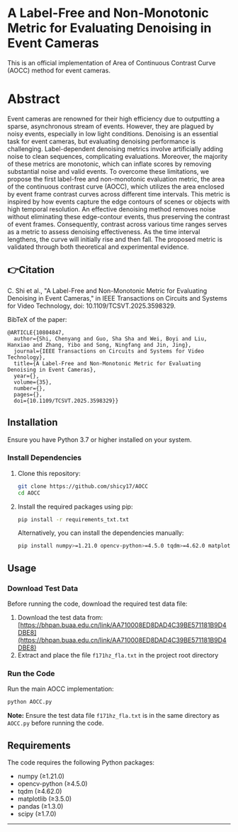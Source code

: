 # A Label-Free and Non-Monotonic Metric for Evaluating Denoising in Event Cameras
This is an official implementation of Area of Continuous Contrast Curve (AOCC) method for event cameras.

# Abstract
Event cameras are renowned for their high efficiency due to outputting a sparse, asynchronous stream of events. However, they are plagued by noisy events, especially in low light conditions. Denoising is an essential task for event cameras, but evaluating denoising performance is challenging. Label-dependent denoising metrics involve artificially adding noise to clean sequences, complicating evaluations. Moreover, the majority of these metrics are monotonic, which can inflate scores by removing substantial noise and valid events. To overcome these limitations, we propose the first label-free and non-monotonic evaluation metric, the area of the continuous contrast curve (AOCC), which utilizes the area enclosed by event frame contrast curves across different time intervals. This metric is inspired by how events capture the edge contours of scenes or objects with high temporal resolution. An effective denoising method removes noise without eliminating these edge-contour events, thus preserving the contrast of event frames. Consequently, contrast across various time ranges serves as a metric to assess denoising effectiveness. As the time interval lengthens, the curve will initially rise and then fall. The proposed metric is validated through both theoretical and experimental evidence.


## 👉Citation   

C. Shi et al., "A Label-Free and Non-Monotonic Metric for Evaluating Denoising in Event Cameras," in IEEE Transactions on Circuits and Systems for Video Technology, doi: 10.1109/TCSVT.2025.3598329.

BibTeX of the paper:  
```
@ARTICLE{10804847,
  author={Shi, Chenyang and Guo, Sha Sha and Wei, Boyi and Liu, Hanxiao and Zhang, Yibo and Song, Ningfang and Jin, Jing},
  journal={IEEE Transactions on Circuits and Systems for Video Technology}, 
  title={A Label-Free and Non-Monotonic Metric for Evaluating Denoising in Event Cameras}, 
  year={},
  volume={35},
  number={},
  pages={},
  doi={10.1109/TCSVT.2025.3598329}}
```

## Installation

Ensure you have Python 3.7 or higher installed on your system.

### Install Dependencies

1. Clone this repository:
   ```bash
   git clone https://github.com/shicy17/AOCC
   cd AOCC
   ```

2. Install the required packages using pip:
   ```bash
   pip install -r requirements_txt.txt
   ```

   Alternatively, you can install the dependencies manually:
   ```bash
   pip install numpy>=1.21.0 opencv-python>=4.5.0 tqdm>=4.62.0 matplotlib>=3.5.0 pandas>=1.3.0 scipy>=1.7.0
   ```

## Usage

### Download Test Data

Before running the code, download the required test data file:

1. Download the test data from: [https://bhpan.buaa.edu.cn/link/AA710008ED8DAD4C39BE571181B9D4DBE8](https://bhpan.buaa.edu.cn/link/AA710008ED8DAD4C39BE571181B9D4DBE8)
2. Extract and place the file `f171hz_fla.txt` in the project root directory

### Run the Code

Run the main AOCC implementation:
```bash
python AOCC.py
```

**Note:** Ensure the test data file `f171hz_fla.txt` is in the same directory as `AOCC.py` before running the code.

## Requirements

The code requires the following Python packages:
- numpy (≥1.21.0)
- opencv-python (≥4.5.0)
- tqdm (≥4.62.0)
- matplotlib (≥3.5.0)
- pandas (≥1.3.0)
- scipy (≥1.7.0)

****
